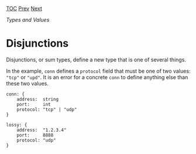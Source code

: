 [TOC](Readme.md) [Prev](unification.md) [Next](disjstruct.md)

_Types and Values_

# Disjunctions

Disjunctions, or sum types, define a new type that is one of several things.

In the example, `conn` defines a `protocol` field that must be one of two
values: `"tcp"` or `"upd"`.
It is an error for a concrete `conn`
to define anything else than these two values.

<!-- CUE editor -->
```
conn: {
    address:  string
    port:     int
    protocol: "tcp" | "udp"
}

lossy: {
    address:  "1.2.3.4"
    port:     8888
    protocol: "udp"
}
```